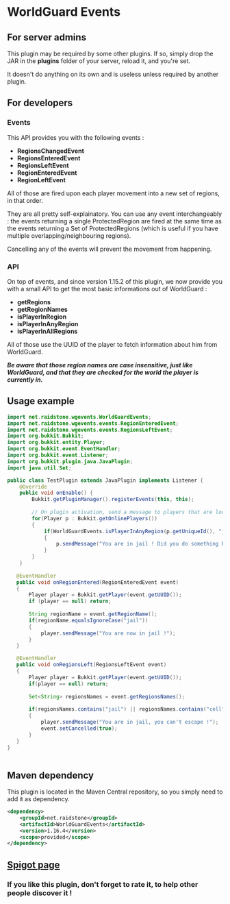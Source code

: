 # WorldGuard Events
## For server admins

This plugin may be required by some other plugins. If so, simply drop the JAR in the **plugins** folder of your server, reload it, and you're set.

  It doesn't do anything on its own and is useless unless required by another plugin.

## For developers
### Events
This API provides you with the following events :

   - **RegionsChangedEvent**
   - **RegionsEnteredEvent**
   - **RegionsLeftEvent**
   - **RegionEnteredEvent**
   - **RegionLeftEvent**

All of those are fired upon each player movement into a new set of regions, in that order.

They are all pretty self-explainatory. You can use any event interchangeably : the events returning a single ProtectedRegion are fired at the same time as the events returning a Set of ProtectedRegions (which is useful if you have multiple overlapping/neighbouring regions).

Cancelling any of the events will prevent the movement from happening.

### API
On top of events, and since version 1.15.2 of this plugin, we now provide you with a small API to get the most basic informations out of WorldGuard :

   - **getRegions**
   - **getRegionNames**
   - **isPlayerInRegion**
   - **isPlayerInAnyRegion**
   - **isPlayerInAllRegions**

All of those use the UUID of the player to fetch information about him from WorldGuard.

***Be aware that those region names are case insensitive, just like WorldGuard, and that they are checked for the world the player is currently in.***
## Usage example

```java
import net.raidstone.wgevents.WorldGuardEvents;
import net.raidstone.wgevents.events.RegionEnteredEvent;
import net.raidstone.wgevents.events.RegionsLeftEvent;
import org.bukkit.Bukkit;
import org.bukkit.entity.Player;
import org.bukkit.event.EventHandler;
import org.bukkit.event.Listener;
import org.bukkit.plugin.java.JavaPlugin;
import java.util.Set;

public class TestPlugin extends JavaPlugin implements Listener {
    @Override
    public void onEnable() {
        Bukkit.getPluginManager().registerEvents(this, this);
     
        // On plugin activation, send a message to players that are located in a jail.
        for(Player p : Bukkit.getOnlinePlayers())
        {
            if(WorldGuardEvents.isPlayerInAnyRegion(p.getUniqueId(), "jail", "cell"))
            {
                p.sendMessage("You are in jail ! Did you do something bad ?");
            }
        }
    }
 
   @EventHandler
   public void onRegionEntered(RegionEnteredEvent event)
   {
       Player player = Bukkit.getPlayer(event.getUUID());
       if (player == null) return;
     
       String regionName = event.getRegionName();
       if(regionName.equalsIgnoreCase("jail"))
       {
           player.sendMessage("You are now in jail !");
       }
   }

   @EventHandler
   public void onRegionsLeft(RegionsLeftEvent event)
   {
       Player player = Bukkit.getPlayer(event.getUUID());
       if(player == null) return;
     
       Set<String> regionsNames = event.getRegionsNames();
     
       if(regionsNames.contains("jail") || regionsNames.contains("cell"))
       {
           player.sendMessage("You are in jail, you can't escape !");
           event.setCancelled(true);
       }
   }
}
 
```

## Maven dependency
This plugin is located in the Maven Central repository, so you simply need to add it as dependency.

```xml
<dependency>
    <groupId>net.raidstone</groupId>
    <artifactId>WorldGuardEvents</artifactId>
    <version>1.16.4</version>
    <scope>provided</scope>
</dependency>
```
    
## [Spigot page](https://www.spigotmc.org/resources/worldguard-events.65176/)

### If you like this plugin, don't forget to rate it, to help other people discover it !

